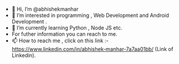 - 👋 Hi, I’m @abhishekmanhar
- 👀 I’m interested in programming , Web Development and Android Development .
- 🌱 I’m currently learning Python , Node JS etc.
- For futher information you can reach to me.
- 📫 How to reach me , click on this link :-https://www.linkedin.com/in/abhishek-manhar-7a7aa01bb/ (Link of Linkedin).

<!---
abhishekmanhar/abhishekmanhar is a ✨ special ✨ repository because its `README.md` (this file) appears on your GitHub profile.
You can click the Preview link to take a look at your changes.
--->
